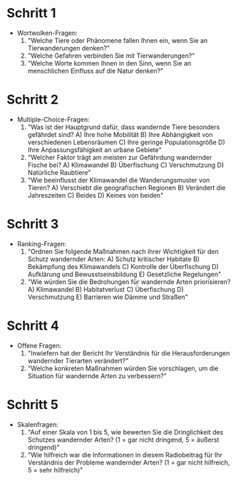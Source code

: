 # Schritt 1
- Wortwolken-Fragen:
  1. "Welche Tiere oder Phänomene fallen Ihnen ein, wenn Sie an Tierwanderungen denken?"
  2. "Welche Gefahren verbinden Sie mit Tierwanderungen?"
  3. "Welche Worte kommen Ihnen in den Sinn, wenn Sie an menschlichen Einfluss auf die Natur denken?"

# Schritt 2
- Multiple-Choice-Fragen:
  1. "Was ist der Hauptgrund dafür, dass wandernde Tiere besonders gefährdet sind? A) Ihre hohe Mobilität B) Ihre Abhängigkeit von verschiedenen Lebensräumen C) Ihre geringe Populationsgröße D) Ihre Anpassungsfähigkeit an urbane Gebiete"
  2. "Welcher Faktor trägt am meisten zur Gefährdung wandernder Fische bei? A) Klimawandel B) Überfischung C) Verschmutzung D) Natürliche Raubtiere"
  3. "Wie beeinflusst der Klimawandel die Wanderungsmuster von Tieren? A) Verschiebt die geografischen Regionen B) Verändert die Jahreszeiten C) Beides D) Keines von beiden"

# Schritt 3
- Ranking-Fragen:
  1. "Ordnen Sie folgende Maßnahmen nach ihrer Wichtigkeit für den Schutz wandernder Arten: A) Schutz kritischer Habitate B) Bekämpfung des Klimawandels C) Kontrolle der Überfischung D) Aufklärung und Bewusstseinsbildung E) Gesetzliche Regelungen"
  2. "Wie würden Sie die Bedrohungen für wandernde Arten priorisieren? A) Klimawandel B) Habitatverlust C) Überfischung D) Verschmutzung E) Barrieren wie Dämme und Straßen"

# Schritt 4
- Offene Fragen:
  1. "Inwiefern hat der Bericht Ihr Verständnis für die Herausforderungen wandernder Tierarten verändert?"
  2. "Welche konkreten Maßnahmen würden Sie vorschlagen, um die Situation für wandernde Arten zu verbessern?"

# Schritt 5
- Skalenfragen:
  1. "Auf einer Skala von 1 bis 5, wie bewerten Sie die Dringlichkeit des Schutzes wandernder Arten? (1 = gar nicht dringend, 5 = äußerst dringend)"
  2. "Wie hilfreich war die Informationen in diesem Radiobeitrag für Ihr Verständnis der Probleme wandernder Arten? (1 = gar nicht hilfreich, 5 = sehr hilfreich)"